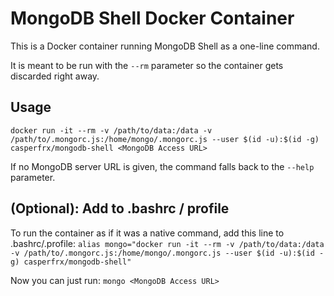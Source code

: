 # MongoDB Shell Docker Container

This is a Docker container running MongoDB Shell as a one-line command.

It is meant to be run with the `--rm` parameter so the container gets discarded right away.

## Usage
`docker run -it --rm -v /path/to/data:/data -v /path/to/.mongorc.js:/home/mongo/.mongorc.js --user $(id -u):$(id -g) casperfrx/mongodb-shell <MongoDB Access URL>`

If no MongoDB server URL is given, the command falls back to the `--help` parameter.

## (Optional): Add to .bashrc / profile
To run the container as if it was a native command, add this line to .bashrc/.profile:
`alias mongo="docker run -it --rm -v /path/to/data:/data -v /path/to/.mongorc.js:/home/mongo/.mongorc.js --user $(id -u):$(id -g) casperfrx/mongodb-shell"`

Now you can just run:
`mongo <MongoDB Access URL>`

